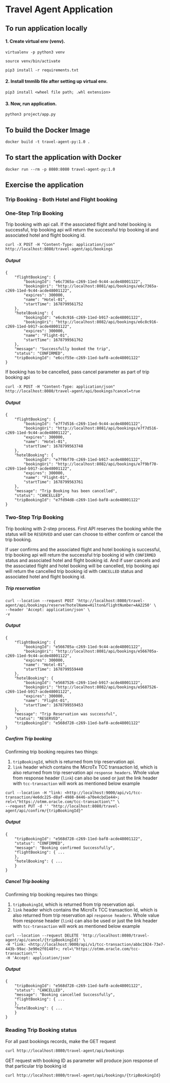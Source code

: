 # Travel Agent Application

## To run application locally

#### 1. Create virtual env (venv).
```
virtualenv -p python3 venv

source venv/bin/activate

pip3 install -r requirements.txt
```

#### 2. Install tmmlib file after setting up virtual env.
```
pip3 install <wheel file path; .whl extension>
```

#### 3. Now, run application.
```
python3 project/app.py
```

## To build the Docker Image
```
docker build -t travel-agent-py:1.0 .
```

## To start the application with Docker

```
docker run --rm -p 8080:8080 travel-agent-py:1.0
```

## Exercise the application


### Trip Booking - Both Hotel and Flight booking

### One-Step Trip Booking

Trip booking with api call. If the associated flight and hotel booking is successful,
trip booking api will return the successful trip booking id and associated hotel and flight booking id.

```
curl -X POST -H "Content-Type: application/json" http://localhost:8080/travel-agent/api/bookings
```
##### Output
```
{
    "flightBooking": {
        "bookingId": "e6c7365a-c269-11ed-9c44-acde48001122",
        "bookingUri": "http://localhost:8081/api/bookings/e6c7365a-c269-11ed-9c44-acde48001122",
        "expires": 300000,
        "name": "Hotel-01",
        "startTime": 1678799561752
    },
    "hotelBooking": {
        "bookingId": "e6c8c916-c269-11ed-b917-acde48001122",
        "bookingUri": "http://localhost:8082/api/bookings/e6c8c916-c269-11ed-b917-acde48001122",
        "expires": 300000,
        "name": "Flight-01",
        "startTime": 1678799561762
    },
    "message": "Successfully booked the trip",
    "status": "CONFIRMED",
    "tripBookingId": "e6ccf55e-c269-11ed-baf8-acde48001122"
}

```

If booking has to be cancelled, pass cancel parameter as part of trip booking api

```
curl -X POST -H "Content-Type: application/json" http://localhost:8080/travel-agent/api/bookings?cancel=true
```
##### Output

```
{
    "flightBooking": {
        "bookingId": "e7f7d516-c269-11ed-9c44-acde48001122",
        "bookingUri": "http://localhost:8081/api/bookings/e7f7d516-c269-11ed-9c44-acde48001122",
        "expires": 300000,
        "name": "Hotel-01",
        "startTime": 1678799563748
    },
    "hotelBooking": {
        "bookingId": "e7f9bf70-c269-11ed-b917-acde48001122",
        "bookingUri": "http://localhost:8082/api/bookings/e7f9bf70-c269-11ed-b917-acde48001122",
        "expires": 300000,
        "name": "Flight-01",
        "startTime": 1678799563761
    },
    "message": "Trip Booking has been cancelled",
    "status": "CANCELLED",
    "tripBookingId": "e7fd94d8-c269-11ed-baf8-acde48001122"
}
```

### Two-Step Trip Booking
Trip booking with 2-step process. First API reserves the booking while the status will be `RESERVED` and user can choose to either confirm or cancel the trip booking.

If user confirms and the associated flight and hotel booking is successful,
trip booking api will return the successful trip booking id with `CONFIRMED` status and associated hotel and flight booking id.
And if user cancels and the associated flight and hotel booking will be cancelled,
trip booking api will return the cancelled trip booking id with `CANCELLED` status and associated hotel and flight booking id.

##### Trip reservation
```
curl --location --request POST 'http://localhost:8080/travel-agent/api/bookings/reserve?hotelName=Hilton&flightNumber=AA2250' \
--header 'Accept: application/json' \
-v
```
##### Output
```
{
    "flightBooking": {
        "bookingId": "e566705a-c269-11ed-9c44-acde48001122",
        "bookingUri": "http://localhost:8081/api/bookings/e566705a-c269-11ed-9c44-acde48001122",
        "expires": 300000,
        "name": "Hotel-01",
        "startTime": 1678799559440
    },
    "hotelBooking": {
        "bookingId": "e5687526-c269-11ed-b917-acde48001122",
        "bookingUri": "http://localhost:8082/api/bookings/e5687526-c269-11ed-b917-acde48001122",
        "expires": 300000,
        "name": "Flight-01",
        "startTime": 1678799559453
    },
    "message": "Trip Reservation was successful",
    "status": "RESERVED",
    "tripBookingId": "e568d728-c269-11ed-baf8-acde48001122"
}
```

##### Confirm Trip booking
Confirming trip booking requires two things:
1. `tripBookingId`, which is returned from trip reservation api.
2. `link` header which contains the MicroTx TCC transaction Id, which is also returned from trip reservation api `response headers`.
   Whole value from response header (`link`) can also be used or just the link header with `tcc-transaction` will work as mentioned below example
```
curl --location -H "link: <http://localhost:9000/api/v1/tcc-transaction/4e6dc225-d8af-4988-8446-a70e4cbd1e44>; rel=\"https://otmm.oracle.com/tcc-transaction\"" \ 
--request PUT -d '' "http://localhost:8080/travel-agent/api/confirm/{tripBookingId}"
```

##### Output
```
{
    "tripBookingId": "e568d728-c269-11ed-baf8-acde48001122",
    "status": "CONFIRMED",
    "message": "Booking confirmed Successfully",
    "flightBooking": { ...
    },
    "hotelBooking": { ...
    }
}
```

##### Cancel Trip booking
Confirming trip booking requires two things:
1. `tripBookingId`, which is returned from trip reservation api.
2. `link` header which contains the MicroTx TCC transaction Id, which is also returned from trip reservation api `response headers`.
   Whole value from response header (`link`) can also be used or just the link header with `tcc-transaction` will work as mentioned below example
```
curl --location --request DELETE 'http://localhost:8080/travel-agent/api/cancel/{tripBookingId}' \
-H "link: <http://localhost:9000/api/v1/tcc-transaction/abbc1924-73e7-443b-99ac-3e90e2f0148f>; rel=\"https://otmm.oracle.com/tcc-transaction\"" \
-H 'Accept: application/json'
```

##### Output
```
{
    "tripBookingId": "e568d728-c269-11ed-baf8-acde48001122",
    "status": "CANCELLED",
    "message": "Booking cancelled Successfully",
    "flightBooking": { ...
    },
    "hotelBooking": { ...
    }
}
```

### Reading Trip Booking status
For all past bookings records, make the GET request

```bash
curl http://localhost:8080/travel-agent/api/bookings
```

GET request with booking ID as parameter will produce json response of that particular trip booking id

```bash
curl http://localhost:8080/travel-agent/api/bookings/{tripBookingId}
```